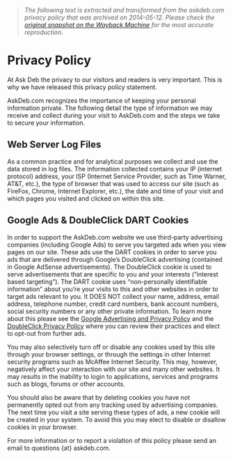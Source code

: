 > *The following text is extracted and transformed from the askdeb.com privacy policy that was archived on 2014-05-12. Please check the [original snapshot on the Wayback Machine](https://web.archive.org/web/20140512001335id_/http%3A//www.askdeb.com/privacy) for the most accurate reproduction.*

# Privacy Policy

At Ask Deb the privacy to our visitors and readers is very important. This is why we have released this privacy policy statement.

AskDeb.com recognizes the importance of keeping your personal information private. The following detail the type of information we may receive and collect during your visit to AskDeb.com and the steps we take to secure your information.

## Web Server Log Files

As a common practice and for analytical purposes we collect and use the data stored in log files. The information collected contains your IP (internet protocol) address, your ISP (Internet Service Provider, such as Time Warner, AT&T, etc.), the type of browser that was used to access our site (such as FireFox, Chrome, Internet Explorer, etc.), the date and time of your visit and which pages you visited and clicked on within this site.

## Google Ads & DoubleClick DART Cookies

In order to support the AskDeb.com website we use third-party advertising companies (including Google Ads) to serve you targeted ads when you view pages on our site. These ads use the DART cookies in order to serve you ads that are delivered through Google’s DoubleClick advertising (contained in Google AdSense advertisements). The DoubleClick cookie is used to serve advertisements that are specific to you and your interests (“interest based targeting”). The DART cookie uses “non-personally identifiable information” about you’re your visits to this and other websites in order to target ads relevant to you. It DOES NOT collect your name, address, email address, telephone number, credit card numbers, bank account numbers, social security numbers or any other private information. To learn more about this please see the [Google Advertising and Privacy Policy](http://www.google.com/policies/privacy/) and the [DoubleClick Privacy Policy](http://www.google.com/doubleclick/) where you can review their practices and elect to opt-out from further ads.

You may also selectively turn off or disable any cookies used by this site through your browser settings, or through the settings in other Internet security programs such as McAffee Internet Security. This may, however, negatively affect your interaction with our site and many other websites. It may results in the inability to login to applications, services and programs such as blogs, forums or other accounts.

You should also be aware that by deleting cookies you have not permanently opted out from any tracking used by advertising companies. The next time you visit a site serving these types of ads, a new cookie will be created in your system. To avoid this you may elect to disable or disallow cookies in your browser.

For more information or to report a violation of this policy please send an email to questions {at} askdeb.com.
